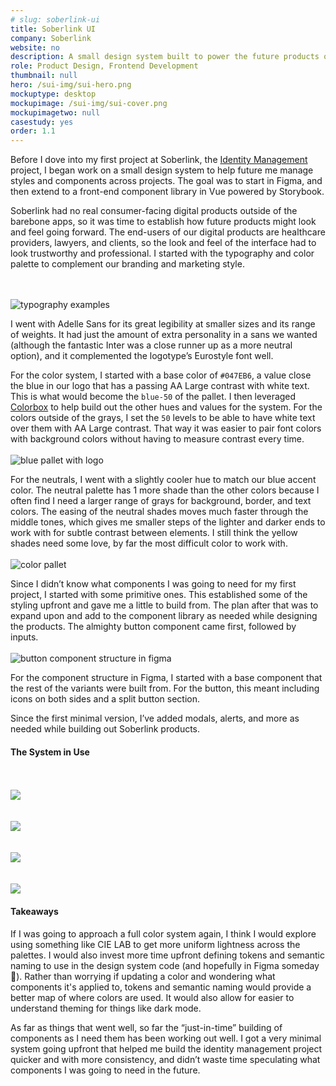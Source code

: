```yaml
---
# slug: soberlink-ui
title: Soberlink UI
company: Soberlink
website: no
description: A small design system built to power the future products of Soberlink
role: Product Design, Frontend Development
thumbnail: null
hero: /sui-img/sui-hero.png
mockuptype: desktop
mockupimage: /sui-img/sui-cover.png
mockupimagetwo: null
casestudy: yes
order: 1.1
---
```


Before I dove into my first project at Soberlink, the [Identity Management](https://id.soberlink.com/) project, I began work on a small design system to help future me manage styles and components across projects. The goal was to start in Figma, and then extend to a front-end component library in Vue powered by Storybook.

Soberlink had no real consumer-facing digital products outside of the barebone apps, so it was time to establish how future products might look and feel going forward. The end-users of our digital products are healthcare providers, lawyers, and clients, so the look and feel of the interface had to look trustworthy and professional. I started with the typography and color palette to complement our branding and marketing style.

<br /><br />
![typography examples](/sui-img/sui-type.png)
<br />

I went with Adelle Sans for its great legibility at smaller sizes and its range of weights. It had just the amount of extra personality in a sans we wanted (although the fantastic Inter was a close runner up as a more neutral option), and it complemented the logotype’s Eurostyle font well.

For the color system, I started with a base color of `#047EB6`, a value close the blue in our logo that has a passing AA Large contrast with white text. This is what would become the `blue-50` of the pallet. I then leveraged [Colorbox](https://colorbox.io/) to help build out the other hues and values for the system. For the colors outside of the grays, I set the `50` levels to be able to have white text over them with AA Large contrast. That way it was easier to pair font colors with background colors without having to measure contrast every time.
<br /><br />
![blue pallet with logo](/sui-img/sui-blue.png)
<br />

For the neutrals, I went with a slightly cooler hue to match our blue accent color. The neutral palette has 1 more shade than the other colors because I often find I need a larger range of grays for background, border, and text colors. The easing of the neutral shades moves much faster through the middle tones, which gives me smaller steps of the lighter and darker ends to work with for subtle contrast between elements. I still think the yellow shades need some love, by far the most difficult color to work with.
<br /><br />
![color pallet](/sui-img/palette-2.png)
<br />

Since I didn’t know what components I was going to need for my first project, I started with some primitive ones. This established some of the styling upfront and gave me a little to build from. The plan after that was to expand upon and add to the component library as needed while designing the products. The almighty button component came first, followed by inputs.
<br /><br />
![button component structure in figma](/sui-img/sui-button-structure.png)
<br />

For the component structure in Figma, I started with a base component that the rest of the variants were built from. For the button, this meant including icons on both sides and a split button section.

Since the first minimal version, I’ve added modals, alerts, and more as needed while building out Soberlink products.

#### The System in Use

<br /><br />
![](/sui-img/sui-in-use-1.png)
<br />
<br /><br />
![](/sui-img/sui-in-use-2.png)
<br />
<br /><br />
![](/sui-img/sui-in-use-4.png)
<br />
<br /><br />
![](/sui-img/sui-in-use-3.png)
<br />

#### Takeaways

If I was going to approach a full color system again, I think I would explore using something like CIE LAB to get more uniform lightness across the palettes. I would also invest more time upfront defining tokens and semantic naming to use in the design system code (and hopefully in Figma someday 🤞). Rather than worrying if updating a color and wondering what components it's applied to, tokens and semantic naming would provide a better map of where colors are used. It would also allow for easier to understand theming for things like dark mode.

As far as things that went well, so far the “just-in-time” building of components as I need them has been working out well. I got a very minimal system going upfront that helped me build the identity management project quicker and with more consistency, and didn’t waste time speculating what components I was going to need in the future.
